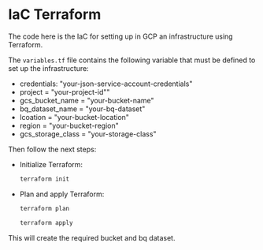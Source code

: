 # IaC Terraform

The code here is the IaC for setting up in GCP an infrastructure using Terraform.

The `variables.tf` file contains the following variable that must be defined to set up the infrastructure:

- credentials: "your-json-service-account-credentials"
- project = "your-project-id""
- gcs_bucket_name = "your-bucket-name"
- bq_dataset_name = "your-bq-dataset"
- lcoation = "your-bucket-location"
- region = "your-bucket-region"
- gcs_storage_class = "your-storage-class"

Then follow the next steps:

- Initialize Terraform:

    ```bash
    terraform init
    ```

- Plan and apply Terraform:

    ```bash
    terraform plan 
    ```

    ```bash
    terraform apply 
    ```

This will create the required bucket and bq dataset.
